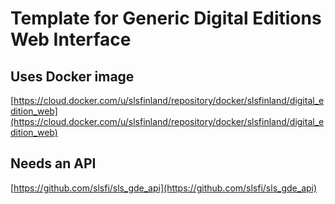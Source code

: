 # Template for Generic Digital Editions Web Interface

## Uses Docker image
[https://cloud.docker.com/u/slsfinland/repository/docker/slsfinland/digital_edition_web](https://cloud.docker.com/u/slsfinland/repository/docker/slsfinland/digital_edition_web)

## Needs an API
[https://github.com/slsfi/sls_gde_api](https://github.com/slsfi/sls_gde_api)
